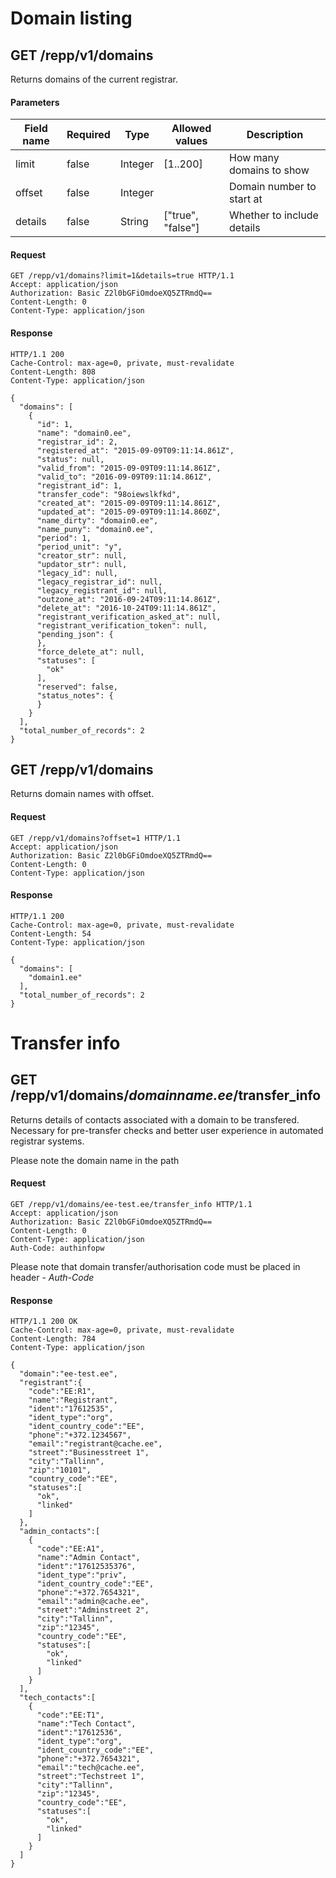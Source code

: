 # Domain listing

## GET /repp/v1/domains
Returns domains of the current registrar.


#### Parameters

| Field name | Required |  Type   |  Allowed values   |        Description         |
| ---------- | -------- |  ----   |  --------------   |        -----------         |
|   limit    |  false   | Integer |     [1..200]      |  How many domains to show  |
|   offset   |  false   | Integer |                   | Domain number to start at  |
|  details   |  false   | String  | ["true", "false"] | Whether to include details |

#### Request
```
GET /repp/v1/domains?limit=1&details=true HTTP/1.1
Accept: application/json
Authorization: Basic Z2l0bGFiOmdoeXQ5ZTRmdQ==
Content-Length: 0
Content-Type: application/json
```

#### Response
```
HTTP/1.1 200
Cache-Control: max-age=0, private, must-revalidate
Content-Length: 808
Content-Type: application/json

{
  "domains": [
    {
      "id": 1,
      "name": "domain0.ee",
      "registrar_id": 2,
      "registered_at": "2015-09-09T09:11:14.861Z",
      "status": null,
      "valid_from": "2015-09-09T09:11:14.861Z",
      "valid_to": "2016-09-09T09:11:14.861Z",
      "registrant_id": 1,
      "transfer_code": "98oiewslkfkd",
      "created_at": "2015-09-09T09:11:14.861Z",
      "updated_at": "2015-09-09T09:11:14.860Z",
      "name_dirty": "domain0.ee",
      "name_puny": "domain0.ee",
      "period": 1,
      "period_unit": "y",
      "creator_str": null,
      "updator_str": null,
      "legacy_id": null,
      "legacy_registrar_id": null,
      "legacy_registrant_id": null,
      "outzone_at": "2016-09-24T09:11:14.861Z",
      "delete_at": "2016-10-24T09:11:14.861Z",
      "registrant_verification_asked_at": null,
      "registrant_verification_token": null,
      "pending_json": {
      },
      "force_delete_at": null,
      "statuses": [
        "ok"
      ],
      "reserved": false,
      "status_notes": {
      }
    }
  ],
  "total_number_of_records": 2
}
```

## GET /repp/v1/domains
Returns domain names with offset.


#### Request
```
GET /repp/v1/domains?offset=1 HTTP/1.1
Accept: application/json
Authorization: Basic Z2l0bGFiOmdoeXQ5ZTRmdQ==
Content-Length: 0
Content-Type: application/json
```

#### Response
```
HTTP/1.1 200
Cache-Control: max-age=0, private, must-revalidate
Content-Length: 54
Content-Type: application/json

{
  "domains": [
    "domain1.ee"
  ],
  "total_number_of_records": 2
}
```

# Transfer info

## GET /repp/v1/domains/*domainname.ee*/transfer_info
Returns details of contacts associated with a domain to be transfered. Necessary for pre-transfer checks and better user experience in automated registrar systems.

Please note the domain name in the path

#### Request
```
GET /repp/v1/domains/ee-test.ee/transfer_info HTTP/1.1
Accept: application/json
Authorization: Basic Z2l0bGFiOmdoeXQ5ZTRmdQ==
Content-Length: 0
Content-Type: application/json
Auth-Code: authinfopw
```

Please note that domain transfer/authorisation code must be placed in header - *Auth-Code*

#### Response
```
HTTP/1.1 200 OK
Cache-Control: max-age=0, private, must-revalidate
Content-Length: 784
Content-Type: application/json

{
  "domain":"ee-test.ee",
  "registrant":{
    "code":"EE:R1",
    "name":"Registrant",
    "ident":"17612535",
    "ident_type":"org",
    "ident_country_code":"EE",
    "phone":"+372.1234567",
    "email":"registrant@cache.ee",
    "street":"Businesstreet 1",
    "city":"Tallinn",
    "zip":"10101",
    "country_code":"EE",
    "statuses":[
      "ok",
      "linked"
    ]
  },
  "admin_contacts":[
    {
      "code":"EE:A1",
      "name":"Admin Contact",
      "ident":"17612535376",
      "ident_type":"priv",
      "ident_country_code":"EE",
      "phone":"+372.7654321",
      "email":"admin@cache.ee",
      "street":"Adminstreet 2",
      "city":"Tallinn",
      "zip":"12345",
      "country_code":"EE",
      "statuses":[
        "ok",
        "linked"
      ]
    }
  ],
  "tech_contacts":[
    {
      "code":"EE:T1",
      "name":"Tech Contact",
      "ident":"17612536",
      "ident_type":"org",
      "ident_country_code":"EE",
      "phone":"+372.7654321",
      "email":"tech@cache.ee",
      "street":"Techstreet 1",
      "city":"Tallinn",
      "zip":"12345",
      "country_code":"EE",
      "statuses":[
        "ok",
        "linked"
      ]
    }
  ]
}
```

